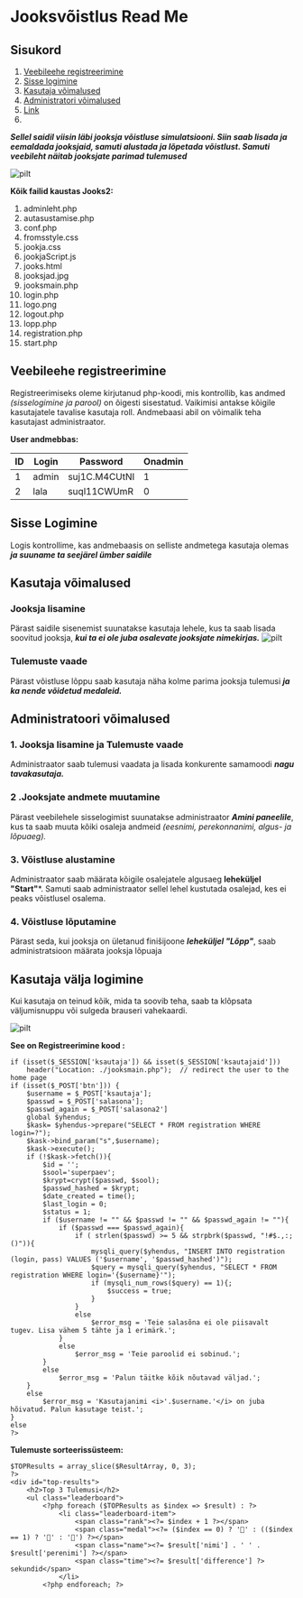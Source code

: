 # Jooksvõistlus Read Me 
## Sisukord
1. [Veebileehe registreerimine]((https://github.com/artursuskevits/Jooksvoistlus?tab=readme-ov-file#veevileehe-registreerimine))
2. [Sisse logimine](https://github.com/artursuskevits/Jooksvoistlus?tab=readme-ov-file#sisse-logimine)
3. [Kasutaja võimalused](https://github.com/artursuskevits/Jooksvoistlus?tab=readme-ov-file#kasutaja-v%C3%B5imalused)
4. [Administratori võimalused](https://github.com/artursuskevits/Jooksvoistlus?tab=readme-ov-file#administratoori-v%C3%B5imalused)
5. [Link](https://github.com/AntonBuivol/Arvutid/blob/main/README.md#link)
6. 
***Sellel saidil viisin läbi jooksja võistluse simulatsiooni. Siin saab lisada ja eemaldada jooksjaid, samuti alustada ja lõpetada võistlust. Samuti veebileht näitab jooksjate parimad tulemused***

![pilt](https://github.com/artursuskevits/Jooksvoistlus/assets/120181393/3c7b76c2-eb5b-4ce5-9488-f8b557222363)


**Kõik failid kaustas Jooks2:**
1. adminleht.php
2. autasustamise.php
3. conf.php
4. fromsstyle.css
5. jookja.css
6. jookjaScript.js
7. jooks.html
8. jooksjad.jpg
9. jooksmain.php
10. login.php
11. logo.png
12. logout.php
13. lopp.php
14. registration.php
15. start.php

## Veebileehe registreerimine
Registreerimiseks oleme kirjutanud php-koodi, mis kontrollib, kas andmed *(sisselogimine ja parool)* on õigesti sisestatud. Vaikimisi antakse kõigile kasutajatele tavalise kasutaja roll. Andmebaasi abil on võimalik teha kasutajast administraator.

**User andmebbas:**

| ID   | Login  | Password | Onadmin |
|------|--------|----------|---------|
| 1    | admin  | suj1C.M4CUtNI  | 1   |
| 2    | lala | suql11CWUmR | 0 |
## Sisse Logimine
Logis kontrollime, kas andmebaasis on selliste andmetega kasutaja olemas ***ja suuname ta seejärel ümber saidile***

## Kasutaja võimalused

### Jooksja lisamine
Pärast saidile sisenemist suunatakse kasutaja lehele, kus ta saab lisada soovitud jooksja, ***kui ta ei ole juba osalevate jooksjate nimekirjas.***
![pilt](https://github.com/artursuskevits/Jooksvoistlus/assets/120181393/c666833a-9eef-4137-8add-78ef50255dae)
### Tulemuste vaade
Pärast võistluse lõppu saab kasutaja näha kolme parima jooksja tulemusi ***ja ka nende võidetud medaleid.***


## Administratoori võimalused

### 1. Jooksja lisamine ja Tulemuste vaade
Administraator saab tulemusi vaadata ja lisada konkurente samamoodi ***nagu tavakasutaja.***

### 2 .Jooksjate andmete muutamine
Pärast veebilehele sisselogimist suunatakse administraator ***Amini paneelile***, kus ta saab muuta kõiki osaleja andmeid _(eesnimi, perekonnanimi, algus- ja lõpuaeg)._

### 3. Võistluse alustamine
Administraator saab määrata kõigile osalejatele algusaeg **leheküljel "Start"***.  Samuti saab administraator sellel lehel kustutada osalejad, kes ei peaks võistlusel osalema.

### 4. Võistluse lõputamine
Pärast seda, kui jooksja on ületanud finišijoone ***leheküljel "Lõpp"***, saab administratsioon määrata jooksja lõpuaja

## Kasutaja välja logimine
Kui kasutaja on teinud kõik, mida ta soovib teha, saab ta klõpsata väljumisnuppu või sulgeda brauseri vahekaardi.

![pilt](https://github.com/artursuskevits/Jooksvoistlus/assets/120181393/a8074cae-3941-470b-a74a-5e9131ee12b8)

**See on Registreerimine kood :**
```
if (isset($_SESSION['ksautaja']) && isset($_SESSION['ksautajaid']))
    header("Location: ./jooksmain.php");  // redirect the user to the home page
if (isset($_POST['btn'])) {
    $username = $_POST['ksautaja'];
    $passwd = $_POST['salasona'];
    $passwd_again = $_POST['salasona2']
    global $yhendus;
    $kask= $yhendus->prepare("SELECT * FROM registration WHERE login=?");
    $kask->bind_param("s",$username);
    $kask->execute();
    if (!$kask->fetch()){
        $id = '';
        $sool='superpaev';
        $krypt=crypt($passwd, $sool);
        $passwd_hashed = $krypt;
        $date_created = time();
        $last_login = 0;
        $status = 1;
        if ($username != "" && $passwd != "" && $passwd_again != ""){
            if ($passwd === $passwd_again){
                if ( strlen($passwd) >= 5 && strpbrk($passwd, "!#$.,:;()")){
                    mysqli_query($yhendus, "INSERT INTO registration (login, pass) VALUES ('$username', '$passwd_hashed')");
                    $query = mysqli_query($yhendus, "SELECT * FROM registration WHERE login='{$username}'");
                    if (mysqli_num_rows($query) == 1){;
                        $success = true;
                    }
                }
                else
                    $error_msg = 'Teie salasõna ei ole piisavalt tugev. Lisa vähem 5 tähte ja 1 erimärk.';
            }
            else
                $error_msg = 'Teie paroolid ei sobinud.';
        }
        else
            $error_msg = 'Palun täitke kõik nõutavad väljad.';
    }
    else
        $error_msg = 'Kasutajanimi <i>'.$username.'</i> on juba hõivatud. Palun kasutage teist.';
}
else
?>
```


**Tulemuste sorteerissüsteem:**
```
$TOPResults = array_slice($ResultArray, 0, 3);
?>
<div id="top-results">
    <h2>Top 3 Tulemusi</h2>
    <ul class="leaderboard">
        <?php foreach ($TOPResults as $index => $result) : ?>
            <li class="leaderboard-item">
                <span class="rank"><?= $index + 1 ?></span>
                <span class="medal"><?= ($index == 0) ? '🥇' : (($index == 1) ? '🥈' : '🥉') ?></span>
                <span class="name"><?= $result['nimi'] . ' ' . $result['perenimi'] ?></span>
                <span class="time"><?= $result['difference'] ?> sekundid</span>
            </li>
        <?php endforeach; ?>
```
